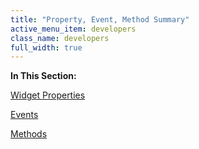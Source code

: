 ```yaml
---
title: "Property, Event, Method Summary"
active_menu_item: developers
class_name: developers
full_width: true
---
```



**In This Section:**

[Widget Properties](widget-properties)

[Events](gmapevents)

[Methods](methods)
